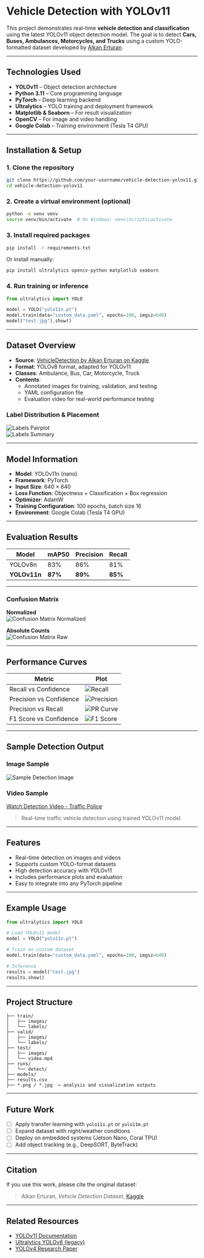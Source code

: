 # Vehicle Detection with YOLOv11

This project demonstrates real-time **vehicle detection and classification** using the latest YOLOv11 object detection model. The goal is to detect **Cars, Buses, Ambulances, Motorcycles, and Trucks** using a custom YOLO-formatted dataset developed by [Alkan Erturan](https://www.kaggle.com/datasets/alkanerturan/vehicledetection/data).

---

## Technologies Used

- **YOLOv11** – Object detection architecture  
- **Python 3.11** – Core programming language  
- **PyTorch** – Deep learning backend  
- **Ultralytics** – YOLO training and deployment framework  
- **Matplotlib & Seaborn** – For result visualization  
- **OpenCV** – For image and video handling  
- **Google Colab** – Training environment (Tesla T4 GPU)

---

## Installation & Setup

### 1. Clone the repository

```bash
git clone https://github.com/your-username/vehicle-detection-yolov11.git
cd vehicle-detection-yolov11
```

### 2. Create a virtual environment (optional)

```bash
python -m venv venv
source venv/bin/activate  # On Windows: venv\Scripts\activate
```

### 3. Install required packages

```bash
pip install -r requirements.txt
```

Or install manually:

```bash
pip install ultralytics opencv-python matplotlib seaborn
```

### 4. Run training or inference

```python
from ultralytics import YOLO

model = YOLO("yolo11n.pt")
model.train(data="custom_data.yaml", epochs=100, imgsz=640)
model("test.jpg").show()
```

---

## Dataset Overview

- **Source**: [VehicleDetection by Alkan Erturan on Kaggle](https://www.kaggle.com/datasets/alkanerturan/vehicledetection/data)
- **Format**: YOLOv8 format, adapted for YOLOv11
- **Classes**: Ambulance, Bus, Car, Motorcycle, Truck
- **Contents**:
  - Annotated images for training, validation, and testing
  - YAML configuration file
  - Evaluation video for real-world performance testing

### Label Distribution & Placement

![Labels Pairplot](./labels_correlogram.jpg)  
![Labels Summary](./labels.jpg)

---

## Model Information

- **Model**: YOLOv11n (nano)
- **Framework**: PyTorch
- **Input Size**: 640 × 640
- **Loss Function**: Objectness + Classification + Box regression
- **Optimizer**: AdamW
- **Training Configuration**: 100 epochs, batch size 16
- **Environment**: Google Colab (Tesla T4 GPU)

---

## Evaluation Results

| Model        | mAP50 | Precision | Recall |
|--------------|-------|-----------|--------|
| YOLOv8n      | 83%   | 86%       | 81%    |
| **YOLOv11n** | **87%** | **89%**   | **85%** |

---

### Confusion Matrix

**Normalized**  
![Confusion Matrix Normalized](./confusion_matrix_normalized.png)

**Absolute Counts**  
![Confusion Matrix Raw](./confusion_matrix.png)

---

## Performance Curves

| Metric                    | Plot                                  |
|---------------------------|----------------------------------------|
| Recall vs Confidence      | ![Recall](./BoxR_curve.png)            |
| Precision vs Confidence   | ![Precision](./BoxP_curve.png)         |
| Precision vs Recall       | ![PR Curve](./BoxPR_curve.png)         |
| F1 Score vs Confidence    | ![F1 Score](./BoxF1_curve.png)         |

---

## Sample Detection Output

### Image Sample
![Sample Detection Image](./ODV.png)

### Video Sample  
[Watch Detection Video - Traffic Police](./video/compressed_output_TrafficPolice.mp4)

> Real-time traffic vehicle detection using trained YOLOv11 model.

---

## Features

- Real-time detection on images and videos  
- Supports custom YOLO-format datasets  
- High detection accuracy with YOLOv11  
- Includes performance plots and evaluation  
- Easy to integrate into any PyTorch pipeline  

---

## Example Usage

```python
from ultralytics import YOLO

# Load YOLOv11 model
model = YOLO("yolo11n.pt")

# Train on custom dataset
model.train(data="custom_data.yaml", epochs=100, imgsz=640)

# Inference
results = model("test.jpg")
results.show()
```

---

## Project Structure

```
├── train/
│   ├── images/
│   └── labels/
├── valid/
│   ├── images/
│   └── labels/
├── test/
│   ├── images/
│   └── video.mp4
├── runs/
│   └── detect/
├── models/
├── results.csv
├── *.png / *.jpg  ← analysis and visualization outputs
```

---

## Future Work

- [ ] Apply transfer learning with `yolo11s.pt` or `yolo11m.pt`  
- [ ] Expand dataset with night/weather conditions  
- [ ] Deploy on embedded systems (Jetson Nano, Coral TPU)  
- [ ] Add object tracking (e.g., DeepSORT, ByteTrack)  

---

## Citation

If you use this work, please cite the original dataset:

> Alkan Erturan, *Vehicle Detection Dataset*, [Kaggle](https://www.kaggle.com/datasets/alkanerturan/vehicledetection)

---

## Related Resources

- [YOLOv11 Documentation](https://docs.ultralytics.com/models/yolo11/)  
- [Ultralytics YOLOv8 (legacy)](https://docs.ultralytics.com/)  
- [YOLOv4 Research Paper](https://arxiv.org/abs/2004.10934)
